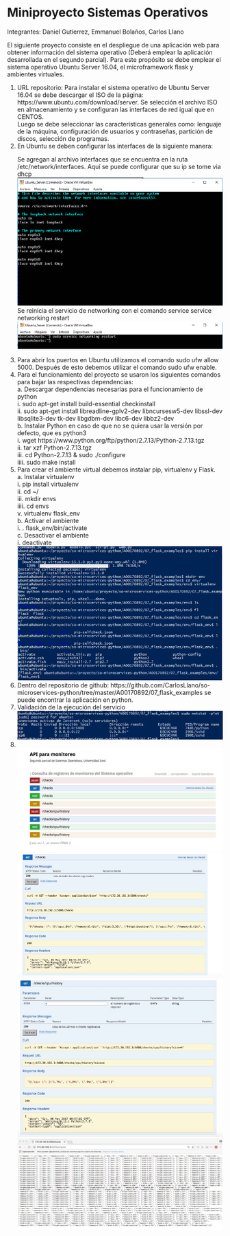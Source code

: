 # Miniproyecto Sistemas Operativos

Integrantes:
Daniel Gutierrez,
Emmanuel Bolaños,
Carlos Llano

El siguiente proyecto consiste en el despliegue de una aplicación web para obtener información del sistema operativo (Deberá emplear la aplicación desarrollada en el segundo parcial). Para este propósito se debe emplear el sistema operativo Ubuntu Server 16.04, el microframework flask y ambientes virtuales.


<ol>
<li>
URL repositorio: 
Para instalar el sistema operativo de Ubuntu Server 16.04 se debe descargar el ISO de la página: https://www.ubuntu.com/download/server. Se selección el archivo ISO en almacenamiento y se configuran las interfaces de red igual que en CENTOS. <br>
Luego se debe seleccionar las características generales como: lenguaje de la máquina, configuración de usuarios y contraseñas, partición de discos, selección de programas.
</li>
<li>
En Ubuntu se deben configurar las interfaces de la siguiente manera:<br>


Se agregan al archivo interfaces que se encuentra en la ruta /etc/network/interfaces. Aquí se puede configurar que su ip se tome via dhcp
<img src="https://github.com/dgutierrez1/so-project/blob/master/A00320176_A00309828_A00170892/1.png?raw=true" >
<br>
Se reinicia el servicio de networking con el comando service service networking restart
<img src="https://github.com/dgutierrez1/so-project/blob/master/A00320176_A00309828_A00170892/2.png">
</li>
<li>
Para abrir los puertos en Ubuntu utilizamos el comando sudo ufw allow 5000. Después de esto debemos utilizar el comando sudo ufw enable.
</li>
<li>
Para el funcionamiento del proyecto se usaron los siguientes comandos para bajar las respectivas dependencias:<br>
a. Descargar dependencias necesarias para el funcionamiento de python<br>
i. sudo apt-get install build-essential checkinstall <br>
ii. sudo apt-get install libreadline-gplv2-dev libncursesw5-dev libssl-dev libsqlite3-dev tk-dev libgdbm-dev libc6-dev libbz2-dev<br>
b. Instalar Python en caso de que no se quiera usar la versión por defecto, que es python3<br>
i. wget https://www.python.org/ftp/python/2.7.13/Python-2.7.13.tgz<br>
ii. tar xzf Python-2.7.13.tgz<br>
iii. cd Python-2.7.13 &  sudo ./configure <br>
iiii. sudo make install<br>
</li>
<li>
Para crear el ambiente virtual debemos instalar pip, virtualenv y Flask.<br>
a. Instalar virtualenv <br>
i. pip install virtualenv<br>
ii. cd ~/ <br>
iii. mkdir envs<br>
iiii. cd envs<br>
v. virtualenv flask_env<br>
b. Activar el ambiente<br>
i. . flask_env/bin/actívate<br>
c. Desactivar el ambiente<br>
i. deactivate<br>
</li>
<img src="https://github.com/dgutierrez1/so-project/blob/master/A00320176_A00309828_A00170892/3.png">

<li>
Dentro del repositorio de github: https://github.com/CarlosLlano/so-microservices-python/tree/master/A00170892/07_flask_examples se puede encontrar la aplicación en python.
</li>
<li>
Validación de la ejecución del servicio
</li>
<img src="https://github.com/dgutierrez1/so-project/blob/master/A00320176_A00309828_A00170892/4.png">
<li>
</li>
<img src="https://github.com/dgutierrez1/so-project/blob/master/A00320176_A00309828_A00170892/5.png">
<img src="https://github.com/dgutierrez1/so-project/blob/master/A00320176_A00309828_A00170892/6.png">
<img src="https://github.com/dgutierrez1/so-project/blob/master/A00320176_A00309828_A00170892/7.png">
<img src="https://github.com/dgutierrez1/so-project/blob/master/A00320176_A00309828_A00170892/8.png">


<ol>

